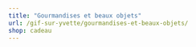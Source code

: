 ```yaml
---
title: "Gourmandises et beaux objets"
url: /gif-sur-yvette/gourmandises-et-beaux-objets/
shop: cadeau
---
```


